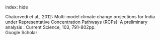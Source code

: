 index: hide

<div class="Citation">

  <div class="Citation-body">
    <div class="Citation-text">Chaturvedi et al., 2012: Multi-model climate change projections for India under Representative Concentration Pathways (RCPs): A preliminary analysis . <span class="Article-journal">Current Science, </span><span class="Article-volume">103, </span>791-802pp.</div>
    <div class="Citation-links">
      <div class="CitationLink" data-href="https://scholar.google.com/scholar?q=Multi-model+climate+change+projections+for+India+under+Representative+Concentration+Pathways+%28RCPs%29%3A+A+preliminary+analysis+">
        <div class="CitationLink-icon CitationLink-Scholar"></div>
        <div class="CitationLink-text">Google Scholar</div>
      </div>
    </div>
  </div>
</div>


<div class="Citation-copy">

</div>